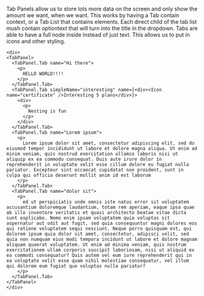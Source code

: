 Tab Panels allow us to store lots more data on the screen and only show the amount we want, when we want. This works by having a Tab contain context, or a Tab List that contains elements. Each direct child of the tab list mush contain optiontext that will turn into the title in the dropdown. Tabs are able to have a full node inside instead of just text. This allows us to put in icons and other styling.

```
<div>
<TabPanel>
  <TabPanel.Tab name="Hi there">
    <p>
      HELLO WORLD!!!!
    </p>
  </TabPanel.Tab>
  <TabPanel.Tab simpleName="interesting" name={<div><Icon name="certificate" />Interesting 5 plans</div>}>
    <div>
      <p>
        Nesting is fun
      </p>
    </div>
  </TabPanel.Tab>
  <TabPanel.Tab name="Lorem ipsum">
    <p>
      Lorem ipsum dolor sit amet, consectetur adipiscing elit, sed do eiusmod tempor incididunt ut labore et dolore magna aliqua. Ut enim ad minim veniam, quis nostrud exercitation ullamco laboris nisi ut aliquip ex ea commodo consequat. Duis aute irure dolor in reprehenderit in voluptate velit esse cillum dolore eu fugiat nulla pariatur. Excepteur sint occaecat cupidatat non proident, sunt in culpa qui officia deserunt mollit anim id est laborum
    </p>
  </TabPanel.Tab>
  <TabPanel.Tab name="dolor sit">
    <p>
      ed ut perspiciatis unde omnis iste natus error sit voluptatem accusantium doloremque laudantium, totam rem aperiam, eaque ipsa quae ab illo inventore veritatis et quasi architecto beatae vitae dicta sunt explicabo. Nemo enim ipsam voluptatem quia voluptas sit aspernatur aut odit aut fugit, sed quia consequuntur magni dolores eos qui ratione voluptatem sequi nesciunt. Neque porro quisquam est, qui dolorem ipsum quia dolor sit amet, consectetur, adipisci velit, sed quia non numquam eius modi tempora incidunt ut labore et dolore magnam aliquam quaerat voluptatem. Ut enim ad minima veniam, quis nostrum exercitationem ullam corporis suscipit laboriosam, nisi ut aliquid ex ea commodi consequatur? Quis autem vel eum iure reprehenderit qui in ea voluptate velit esse quam nihil molestiae consequatur, vel illum qui dolorem eum fugiat quo voluptas nulla pariatur?
    </p>
  </TabPanel.Tab>
</TabPanel>
</div>
```